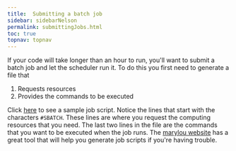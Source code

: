 ```yaml
---
title:  Submitting a batch job
sidebar: sidebarNelson
permalink: submittingJobs.html
toc: true
topnav: topnav
---
```



If your code will take longer than an hour to run, you'll want to submit
a batch job and let the scheduler run it.  To do this you first need
to generate a file that

1. Requests resources
2. Provides the commands to be executed

Click [here][sampleJobScript] to see a sample job script. Notice the
lines that start with the characters `#SBATCH`.  These lines are where
you request the computing resources that you need.  The last two lines
in the file are the commands that you want to be executed when the job
runs.  The [marylou website][jobscriptgenerator] has a great tool that will help you
generate job scripts if you're having trouble.


[sampleJobScript]: https://byui-physics.github.io/main/pages/Faculty/NelsonL/materialsResearch/sampleJobScript.sh
[jobscriptgenerator]: https://rc.byu.edu/documentation/slurm/script-generator
